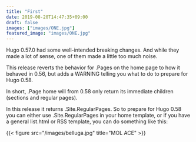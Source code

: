 ```yaml
---
title: "First"
date: 2019-08-20T14:47:35+09:00
draft: false
images: ["images/ONE.jpg"]
featured_image: "images/ONE.jpg"
---
```

Hugo 0.57.0 had some well-intended breaking changes. And while they made a lot of sense, one of them made a little too much noise.

This release reverts the behavior for .Pages on the home page to how it behaved in 0.56, but adds a WARNING telling you what to do to prepare for Hugo 0.58.

In short, .Page home will from 0.58 only return its immediate children (sections and regular pages).

In this release it returns .Site.RegularPages. So to prepare for Hugo 0.58 you can either use .Site.RegularPages in your home template, or if you have a general list.html or RSS template, you can do something like this:


{{< figure src="/images/belluga.jpg" title="MOL ACE" >}}
